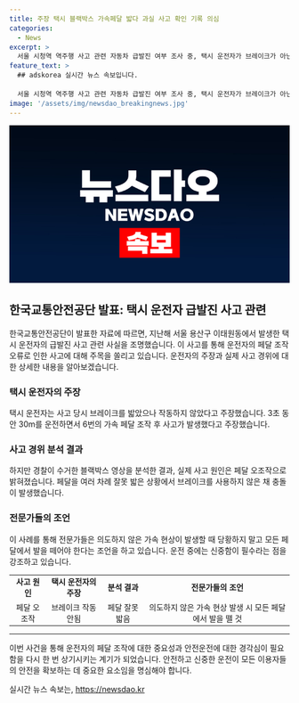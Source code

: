 ```yaml
---
title: 주장 택시 블랙박스 가속페달 밟다 과실 사고 확인 기록 의심
categories:
  - News
excerpt: >
  서울 시청역 역주행 사고 관련 자동차 급발진 여부 조사 중, 택시 운전자가 브레이크가 아닌 가속 페달을 밟은 사실이 밝혀지며 논란. 한국교통안전공단 발표에 따르면 운전자는 우회전 중 가속페달을 6번 밟다가 담벼락에 충돌. 블랙박스 분석 결과, 운전자는 자신이 브레이크가 아닌 가속페달을 밟고 있는 것을 인식하지 못한 것으로 나타났다. 이에 전문가들은 의도하지 않은 가속 현상 시 발을 땔 것을 조언하고 있다.
feature_text: >
  ## adskorea 실시간 뉴스 속보입니다.

  서울 시청역 역주행 사고 관련 자동차 급발진 여부 조사 중, 택시 운전자가 브레이크가 아닌 가속 페달을 밟은 사실이 밝혀지며 논란. 한국교통안전공단 발표에 따르면 운전자는 우회전 중 가속페달을 6번 밟다가 담벼락에 충돌. 블랙박스 분석 결과, 운전자는 자신이 브레이크가 아닌 가속페달을 밟고 있는 것을 인식하지 못한 것으로 나타났다. 이에 전문가들은 의도하지 않은 가속 현상 시 발을 땔 것을 조언하고 있다.
image: '/assets/img/newsdao_breakingnews.jpg'
---
```


<p><img src="/assets/img/newsdao_breakingnews.jpg" alt="adskorea 속보" /></p>

<h2 data-ke-size="size26">한국교통안전공단 발표: 택시 운전자 급발진 사고 관련</h2>

<p data-ke-size="size16">한국교통안전공단이 발표한 자료에 따르면, 지난해 서울 용산구 이태원동에서 발생한 택시 운전자의 급발진 사고 관련 사실을 조명했습니다. 이 사고를 통해 운전자의 페달 조작 오류로 인한 사고에 대해 주목을 쏠리고 있습니다. 운전자의 주장과 실제 사고 경위에 대한 상세한 내용을 알아보겠습니다.</p>

<h3 data-ke-size="size23">택시 운전자의 주장</h3>

<p data-ke-size="size16">택시 운전자는 사고 당시 브레이크를 밟았으나 작동하지 않았다고 주장했습니다. 3초 동안 30m를 운전하면서 6번의 가속 페달 조작 후 사고가 발생했다고 주장했습니다.</p>

<h3 data-ke-size="size23">사고 경위 분석 결과</h3>

<p data-ke-size="size16">하지만 경찰이 수거한 블랙박스 영상을 분석한 결과, 실제 사고 원인은 페달 오조작으로 밝혀졌습니다. 페달을 여러 차례 잘못 밟은 상황에서 브레이크를 사용하지 않은 채 충돌이 발생했습니다.</p>

<h3 data-ke-size="size23">전문가들의 조언</h3>

<p data-ke-size="size16">이 사례를 통해 전문가들은 의도하지 않은 가속 현상이 발생할 때 당황하지 말고 모든 페달에서 발을 떼어야 한다는 조언을 하고 있습니다. 운전 중에는 신중함이 필수라는 점을 강조하고 있습니다.</p>

<table>
  <tr>
    <td style="text-align: center; height: 17px;"><b>사고 원인</b></td>
    <td style="text-align: center; height: 17px;"><b>택시 운전자의 주장</b></td>
    <td style="text-align: center; height: 17px;"><b>분석 결과</b></td>
    <td style="text-align: center; height: 17px;"><b>전문가들의 조언</b></td>
  </tr>
  <tr>
    <td style="text-align: center; height: 17px;">페달 오조작</td>
    <td style="text-align: center; height: 17px;">브레이크 작동 안됨</td>
    <td style="text-align: center; height: 17px;">페달 잘못 밟음</td>
    <td style="text-align: center; height: 17px;">의도하지 않은 가속 현상 발생 시 모든 페달에서 발을 뗄 것</td>
  </tr>
</table>

<hr>

<p data-ke-size="size16">이번 사건을 통해 운전자의 페달 조작에 대한 중요성과 안전운전에 대한 경각심이 필요함을 다시 한 번 상기시키는 계기가 되었습니다. 안전하고 신중한 운전이 모든 이용자들의 안전을 확보하는 데 중요한 요소임을 명심해야 합니다.</p>
실시간 뉴스 속보는, <a href="https://newsdao.kr" rel="dofollow">https://newsdao.kr</a>


